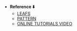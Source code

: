- **Reference ⬇️**
  - [LEAFS](https://www.freepik.com/premium-vector/plant-leafs-icons-set-flat-style_5067694.htm#fromView=search&page=1&position=32&uuid=049b9341-d491-4e68-9d0f-24cd76e703ca)
  - [PATTERN](https://www.vecteezy.com/vector-art/1952940-tree-branches-seamless-pattern)
  - [ONLINE TUTORIALS VIDEO](https://youtu.be/fD_AuhsheuU?si=jcbecP61FFNQOZPH)
